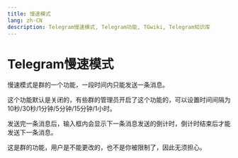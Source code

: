 ```yaml
---
title: 慢速模式
lang: zh-CN
description: Telegram慢速模式, Telegram功能, TGwiki, Telegram知识库
---
```


# Telegram慢速模式

慢速模式是群的一个功能，一段时间内只能发送一条消息。

这个功能默认是关闭的，有些群的管理员开启了这个功能的，可以设置时间间隔为10秒/30秒/1分钟/5分钟/15分钟/1小时。

发送完一条消息后，输入框内会显示下一条消息发送的倒计时，倒计时结束后才能发送下一条消息。

这是群的功能，用户是不能更改的，也不是你被限制了，因此无须担心。
